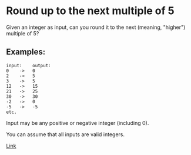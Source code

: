 # Round up to the next multiple of 5

Given an integer as input, can you round it to the next (meaning, "higher") multiple of 5?

## Examples:

    input:    output:
    0    ->   0
    2    ->   5
    3    ->   5
    12   ->   15
    21   ->   25
    30   ->   30
    -2   ->   0
    -5   ->   -5
    etc.
Input may be any positive or negative integer (including 0).

You can assume that all inputs are valid integers.

[Link](https://www.codewars.com/kata/55d1d6d5955ec6365400006d/train/javascript)